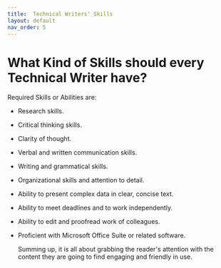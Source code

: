 ```yaml
---
title:  Technical Writers' Skills
layout: default
nav_order: 5
---
```


# What Kind of Skills should every Technical Writer have?
Required Skills or Abilities are:

- Research skills.

- Critical thinking skills.
  
- Clarity of thought.
  
- Verbal and written communication skills.
  
- Writing and grammatical skills.
  
- Organizational skills and attention to detail.
  
- Ability to present complex data in clear, concise text.
  
- Ability to meet deadlines and to work independently.
  
- Ability to edit and proofread work of colleagues.
  
- Proficient with Microsoft Office Suite or related software.

  Summing up, it is all about grabbing the reader's attention with the content they are going to find engaging and friendly in use.

